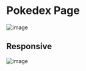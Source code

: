 # Pokedex Page
![image](https://user-images.githubusercontent.com/24597559/161280999-7bec97fa-b7ab-4e26-8b05-21e3469a9ad1.png)

## Responsive
![image](https://user-images.githubusercontent.com/24597559/161281596-e62b62fa-50b8-4947-9188-08d78169a766.png)

